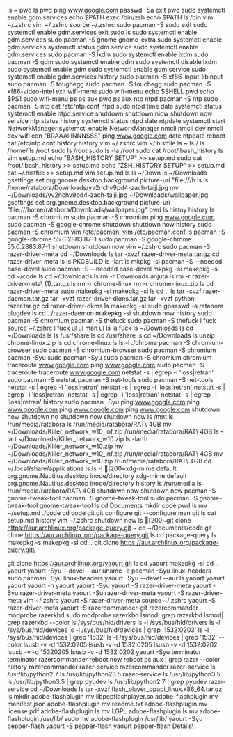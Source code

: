 ls ~
pwd
ls
pwd
ping www.google.com
passwd -Sa
exit
pwd
sudo systemctl enable gdm.services
echo $PATH
exec /bin/zsh
echo $PATH
ls /bin
vim ~/.zshrc
vim ~/.zshrc
source ~/.zshrc
sudo
pacman -S sudo
exit
sudo systemctl enable gdm.services
exit
sudo ls
sudo systemctl enable gdm.services
sudo pacman -S gnome gnome-extra
sudo systemctl enable gdm.services
systemctl status gdm.service
sudo systemctl enable gdm.services
sudo pacman -S lxdm
sudo systemctl enable lxdm
sudo pacman -S gdm
sudo systemctl enable gdm
sudo systemctl disable lxdm
sudo systemctl enable gdm
sudo systemctl enable gdm.service
sudo systemctl enable gdm.services
history
sudo pacman -S xf86-input-libinput
sudo pacman -S toughegg
sudo pacman -S touchegg
sudo pacman -S xf86-video-intel
exit
wifi-menu
sudo wifi-menu
echo $SHELL
pwd
echo $PS1
sudo wifi-menu
ps
ps aux
pwd
ps aux
ntp
ntpd
pacman -S ntp
sudo pacman -S ntp
cat /etc/ntp.conf
ntpd
sudo ntpd
time
date
systemctl status
systemctl enable ntpd.service
shutdown
shutdown niow
shutdown now
service ntp status
history
systemctl status ntpd
date
ntpdate
systemctl start NetworkManager
systemctl enable NetworkManager
nmcli
nmcli dev
nmcli dev wifi con "BRAAAIIINNNSSS"
ping www.google.com
date
ntpdate
reboot
cat /etc/ntp.conf
history
history
vim ~/.zshrc
vim ~/.histfile
ls ~
ls /
ls /home/
ls /root
sudo ls /root
sudo ls -la /root
sudo cat /root/.bash_history
ls
vim setup.md
echo "BASH_HISTORY SETUP" >> setup.md
sudo cat /root/.bash_history >> setup.md
echo "ZSH_HISTORY SETUP" >> setup.md
cat ~/.histfile >> setup.md
vim setup.md
ls
ls ~/Down
ls ~/Downloads
gsettings set org.gnome.desktop.background picture-uri "file:///h
ls
ls /home/ratabora/Downloads/yv2nchv9pd4-zach-taiji.jpg
mv ~/Downloads/yv2nchv9pd4-zach-taiji.jpg ~/Downloads/wallpaper.jpg
gsettings set org.gnome.desktop.background picture-uri "file:///home/ratabora/Downloads/wallpaper.jpg"
pwd
ls
histoy
history
ls
pacman -S chromium
sudo pacman -S chromium
ping www.google.com
sudo pacman -S google-chrome
shutdown
shutdown now
history
sudo pacman -S chromium
vim /etc/pacman.
vim /etc/pacman.conf
ls
pacman -S google-chrome 55.0.2883.87-1
sudo pacman -S google-chrome 55.0.2883.87-1
shutdown
shutdown now
vim ~/.zshrc
sudo pacman -S razer-driver-meta
cd ~/Downloads
ls
tar -xvzf razer-driver-meta.tar.gz
cd razer-driver-meta
ls
ls PKGBUILD
ls -lart
ls
mkpkg -si
pacman -S --needed base-devel
sudo pacman -S --needed base-devel
mkpkg -si
makepkg -si
cd ~/code
ls
cd ~/Downloads
ls
rm -r Downloads.anjuta
ls
rm -r razer-driver-meta\ \(1\).tar.gz
ls
rm -r chrome-linux
rm -r chrome-linux.zip
ls
cd razer-driver-meta
sudo makepkg -si
makepkg -si
ls
cd ..
ls
tar -xvzf razer-daemon.tar.gz
tar -xvzf razer-driver-dkms.tar.gz
tar -xvzf python-razer.tar.gz
cd razer-driver-dkms
ls
makepkg -si
sudo gpasswd -a ratabora plugdev
ls
cd ../razer-daemon
makepkg -si
shutdown now
history
sudo pacman -S chromium
pacman -S thefuck
sudo pacman -S thefuck
l
fuck
source ~/.zshrc
l
fuck
ul
ul
man ul
ls la
fuck
ls ~/Downloads
ls
cd ~/Downloads
ls
ls /usr/share
ls
cd /usr/share
ls
cd ~/Downloads
ls
unzip chrome-linux.zip
ls
cd chrome-linux
ls
ls -l
./chrome
pacman -S chromium-browser
sudo pacman -S chromium-browser
sudo pacman -S chromium
pacman -Syu
sudo pacman -Syu
sudo pacman -S chromium
chromium
traceroute www.google.com
ping www.google.com
sudo pacman -S traceroute
traceroute www.google.com
netstat -s | egrep -i 'loss|retran'
sudo pacman -S netstat
pacman -S net-tools
sudo pacman -S net-tools
netstat -s | egrep -i 'loss|retran'
netstat -s | egrep -i 'loss|retran'
netstat -s | egrep -i 'loss|retran'
netstat -s | egrep -i 'loss|retran'
netstat -s | egrep -i 'loss|retran'
history
sudo pacman -Syu
ping www.google.com
ping www.google.com
ping www.google.com
ping www.google.com
shutdown now
shutdown no
shutdown now
shutdown now
ls /mnt
ls /run/media/ratabora
ls /run/media/ratabora/RAT\ 4GB
mv ~/Downloads/Killer_network_w10_inf.zip /run/media/ratabora/RAT\ 4GB
ls -lart ~/Downloads/Killer_network_w10.zip
ls -larth ~/Downloads/Killer_network_w10.zip
mv ~/Downloads/Killer_network_w10_inf.zip /run/media/ratabora/RAT\ 4GB
mv ~/Downloads/Killer_network_w10.zip /run/media/ratabora/RAT\ 4GB
cd ~/.local/share/applications
ls
ls -l
[200~xdg-mime default org.gnome.Nautilus.desktop inode/directory
xdg-mime default org.gnome.Nautilus.desktop inode/directory
history
ls /run/media
ls /run/media/ratabora/RAT\ 4GB
shutdown now
shutdown now
pacman -S gnome-tweak-tool
pacman -S gnome-tweak-tool
sudo pacman -S gnome-tweak-tool
gnome-tweak-tool
ls
cd Documents
mkdir code
pwd
ls
mv ~/setup.md ./code
cd code
git
git configure
git --configure
man git
ls
cat setup.md
history
vim ~/.zshrc
shutdown now
ls
[200~git clone https://aur.archlinux.org/package-query.git
~
cd ~/Documents/code
git clone https://aur.archlinux.org/package-query.git
ls
cd package-query
ls
makepkg -s
makepkg -si
cd ..
git clone https://aur.archlinux.org/package-query.git\

git clone https://aur.archlinux.org/yaourt.git
ls
cd yaourt
makepkg -si
cd ..
yaourt
yaourt -Syu --devel --aur
uname -a
pacman -Syu linux-headers
sudo pacman -Syu linux-headers
yaourt -Syu --devel --aur
ls
yaoart
yoaurt
yaourt
yaourt -h
yaourt
yaourt -Syu
yaourt -S razer-driver-meta
yaourt -Syu razer-driver-meta
yaourt -Su razer-driver-meta
yaourt -S razer-driver-meta
vim ~/.zshrc
yaourt -S razer-driver-meta
source ~/.zshrc
yaourt -S razer-driver-meta
yaourt -S razercommander-git
razercommander
modprobe razerkbd
sudo modprobe razerkbd
lsmod| grep razerkbd
lsmod| grep razerkbd --color
ls /sys/bus/hid/drivers
ls -l /sys/bus/hid/drivers
ls -l /sys/bus/hid/devices
ls -l /sys/bus/hid/devices | grep '1532:0203'
ls -l /sys/bus/hid/devices | grep '1532'
ls -l /sys/bus/hid/devices | grep '1532' --color
lsusb -v -d 1532:0205
lsusb -v -d 1532:0205
lsusb -v -d 1532:0202
lsusb -v -d 15320205
lsusb -v -d 1532:0202
yaourt -Syu terminator
terminator
razercommander
reboot now
reboot
ps aux | grep razer --color
history
razercommander
razer-service
razercommander
razer-service
ls /usr/lib/python2.7
ls /usr/lib/python23.5
razer-service
ls /usr/lib/python3.5 
ls /usr/lib/python3.5 | grep pyudev
ls /usr/lib/python2.7 | grep pyudev
razer-service
cd ~/Downloads
ls
tar -xvzf flash_player_ppapi_linux.x86_64.tar.gz
ls
mkdir adobe-flashplugin
mv libpepflashplayer.so adobe-flashplugin
mv manifest.json adobe-flashplugin
mv readme.txt adobe-flashplugin
mv license.pdf adobe-flashplugin
ls
mv LGPL adobe-flashplugin
ls
mv adobe-flashplugin /usr/lib/
sudo mv adobe-flashplugin /usr/lib/
yaourt -Syu pepper-flash
yaourt -S pepper-flash
yaourt pepper-flash
Details\

